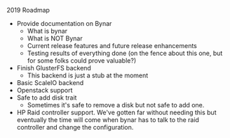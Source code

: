 2019 Roadmap

- Provide documentation on Bynar
   - What is bynar
   - What is NOT Bynar
   - Current release features and future release enhancements
   - Testing results of everything done (on the fence about this one, but for some folks could prove valuable?)
- Finish GlusterFS backend
   - This backend is just a stub at the moment
- Basic ScaleIO backend
- Openstack support
- Safe to add disk trait
  - Sometimes it's safe to remove a disk but not safe to add one.
- HP Raid controller support.  We've gotten far without needing this but eventually the time will come when bynar has to talk to the raid controller and change the configuration.  
